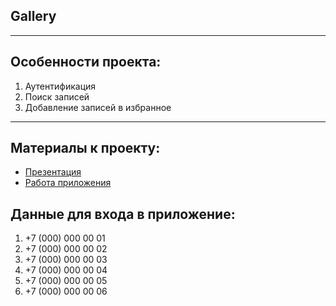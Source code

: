 ## Gallery
---

## Особенности проекта:
1) Аутентификация
2) Поиск записей
3) Добавление записей в избранное

---
## Материалы к проекту:
* [Презентация](https://github.com/IvannikovS/Gallery/blob/main/documents/Презентация%20Gallery.pdf)
* [Работа приложения](https://drive.google.com/drive/folders/1rfN0jfxUZrje01QTy1THoMHtyU10dLdf?usp=sharing)

## Данные для входа в приложение:
1) +7 (000) 000 00 01
2) +7 (000) 000 00 02
3) +7 (000) 000 00 03
4) +7 (000) 000 00 04
5) +7 (000) 000 00 05
6) +7 (000) 000 00 06

